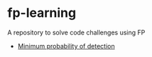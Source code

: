 # fp-learning
A repository to solve code challenges using FP

* [Minimum probability of detection](min-probability/)
